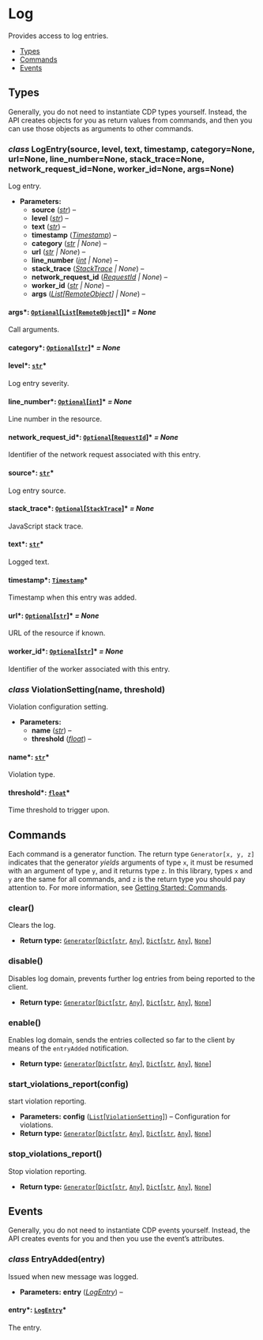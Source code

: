 # Log

Provides access to log entries.

<a id="module-nodriver.cdp.log"></a>
* [Types]()
* [Commands]()
* [Events]()

## Types

Generally, you do not need to instantiate CDP types
yourself. Instead, the API creates objects for you as return
values from commands, and then you can use those objects as
arguments to other commands.

### *class* LogEntry(source, level, text, timestamp, category=None, url=None, line_number=None, stack_trace=None, network_request_id=None, worker_id=None, args=None)

Log entry.

* **Parameters:**
  * **source** ([*str*](https://docs.python.org/3/library/stdtypes.html#str)) – 
  * **level** ([*str*](https://docs.python.org/3/library/stdtypes.html#str)) – 
  * **text** ([*str*](https://docs.python.org/3/library/stdtypes.html#str)) – 
  * **timestamp** ([*Timestamp*](runtime.md#nodriver.cdp.runtime.Timestamp)) – 
  * **category** ([*str*](https://docs.python.org/3/library/stdtypes.html#str) *|* *None*) – 
  * **url** ([*str*](https://docs.python.org/3/library/stdtypes.html#str) *|* *None*) – 
  * **line_number** ([*int*](https://docs.python.org/3/library/functions.html#int) *|* *None*) – 
  * **stack_trace** ([*StackTrace*](runtime.md#nodriver.cdp.runtime.StackTrace) *|* *None*) – 
  * **network_request_id** ([*RequestId*](network.md#nodriver.cdp.network.RequestId) *|* *None*) – 
  * **worker_id** ([*str*](https://docs.python.org/3/library/stdtypes.html#str) *|* *None*) – 
  * **args** ([*List*](https://docs.python.org/3/library/typing.html#typing.List)*[*[*RemoteObject*](runtime.md#nodriver.cdp.runtime.RemoteObject)*]* *|* *None*) – 

#### args*: [`Optional`](https://docs.python.org/3/library/typing.html#typing.Optional)[[`List`](https://docs.python.org/3/library/typing.html#typing.List)[[`RemoteObject`](runtime.md#nodriver.cdp.runtime.RemoteObject)]]* *= None*

Call arguments.

#### category*: [`Optional`](https://docs.python.org/3/library/typing.html#typing.Optional)[[`str`](https://docs.python.org/3/library/stdtypes.html#str)]* *= None*

#### level*: [`str`](https://docs.python.org/3/library/stdtypes.html#str)*

Log entry severity.

#### line_number*: [`Optional`](https://docs.python.org/3/library/typing.html#typing.Optional)[[`int`](https://docs.python.org/3/library/functions.html#int)]* *= None*

Line number in the resource.

#### network_request_id*: [`Optional`](https://docs.python.org/3/library/typing.html#typing.Optional)[[`RequestId`](network.md#nodriver.cdp.network.RequestId)]* *= None*

Identifier of the network request associated with this entry.

#### source*: [`str`](https://docs.python.org/3/library/stdtypes.html#str)*

Log entry source.

#### stack_trace*: [`Optional`](https://docs.python.org/3/library/typing.html#typing.Optional)[[`StackTrace`](runtime.md#nodriver.cdp.runtime.StackTrace)]* *= None*

JavaScript stack trace.

#### text*: [`str`](https://docs.python.org/3/library/stdtypes.html#str)*

Logged text.

#### timestamp*: [`Timestamp`](runtime.md#nodriver.cdp.runtime.Timestamp)*

Timestamp when this entry was added.

#### url*: [`Optional`](https://docs.python.org/3/library/typing.html#typing.Optional)[[`str`](https://docs.python.org/3/library/stdtypes.html#str)]* *= None*

URL of the resource if known.

#### worker_id*: [`Optional`](https://docs.python.org/3/library/typing.html#typing.Optional)[[`str`](https://docs.python.org/3/library/stdtypes.html#str)]* *= None*

Identifier of the worker associated with this entry.

### *class* ViolationSetting(name, threshold)

Violation configuration setting.

* **Parameters:**
  * **name** ([*str*](https://docs.python.org/3/library/stdtypes.html#str)) – 
  * **threshold** ([*float*](https://docs.python.org/3/library/functions.html#float)) – 

#### name*: [`str`](https://docs.python.org/3/library/stdtypes.html#str)*

Violation type.

#### threshold*: [`float`](https://docs.python.org/3/library/functions.html#float)*

Time threshold to trigger upon.

## Commands

Each command is a generator function. The return
type `Generator[x, y, z]` indicates that the generator
*yields* arguments of type `x`, it must be resumed with
an argument of type `y`, and it returns type `z`. In
this library, types `x` and `y` are the same for all
commands, and `z` is the return type you should pay attention
to. For more information, see
[Getting Started: Commands](../quickstart.md#getting-started-commands).

### clear()

Clears the log.

* **Return type:**
  [`Generator`](https://docs.python.org/3/library/typing.html#typing.Generator)[[`Dict`](https://docs.python.org/3/library/typing.html#typing.Dict)[[`str`](https://docs.python.org/3/library/stdtypes.html#str), [`Any`](https://docs.python.org/3/library/typing.html#typing.Any)], [`Dict`](https://docs.python.org/3/library/typing.html#typing.Dict)[[`str`](https://docs.python.org/3/library/stdtypes.html#str), [`Any`](https://docs.python.org/3/library/typing.html#typing.Any)], [`None`](https://docs.python.org/3/library/constants.html#None)]

### disable()

Disables log domain, prevents further log entries from being reported to the client.

* **Return type:**
  [`Generator`](https://docs.python.org/3/library/typing.html#typing.Generator)[[`Dict`](https://docs.python.org/3/library/typing.html#typing.Dict)[[`str`](https://docs.python.org/3/library/stdtypes.html#str), [`Any`](https://docs.python.org/3/library/typing.html#typing.Any)], [`Dict`](https://docs.python.org/3/library/typing.html#typing.Dict)[[`str`](https://docs.python.org/3/library/stdtypes.html#str), [`Any`](https://docs.python.org/3/library/typing.html#typing.Any)], [`None`](https://docs.python.org/3/library/constants.html#None)]

### enable()

Enables log domain, sends the entries collected so far to the client by means of the
`entryAdded` notification.

* **Return type:**
  [`Generator`](https://docs.python.org/3/library/typing.html#typing.Generator)[[`Dict`](https://docs.python.org/3/library/typing.html#typing.Dict)[[`str`](https://docs.python.org/3/library/stdtypes.html#str), [`Any`](https://docs.python.org/3/library/typing.html#typing.Any)], [`Dict`](https://docs.python.org/3/library/typing.html#typing.Dict)[[`str`](https://docs.python.org/3/library/stdtypes.html#str), [`Any`](https://docs.python.org/3/library/typing.html#typing.Any)], [`None`](https://docs.python.org/3/library/constants.html#None)]

### start_violations_report(config)

start violation reporting.

* **Parameters:**
  **config** ([`List`](https://docs.python.org/3/library/typing.html#typing.List)[[`ViolationSetting`](#nodriver.cdp.log.ViolationSetting)]) – Configuration for violations.
* **Return type:**
  [`Generator`](https://docs.python.org/3/library/typing.html#typing.Generator)[[`Dict`](https://docs.python.org/3/library/typing.html#typing.Dict)[[`str`](https://docs.python.org/3/library/stdtypes.html#str), [`Any`](https://docs.python.org/3/library/typing.html#typing.Any)], [`Dict`](https://docs.python.org/3/library/typing.html#typing.Dict)[[`str`](https://docs.python.org/3/library/stdtypes.html#str), [`Any`](https://docs.python.org/3/library/typing.html#typing.Any)], [`None`](https://docs.python.org/3/library/constants.html#None)]

### stop_violations_report()

Stop violation reporting.

* **Return type:**
  [`Generator`](https://docs.python.org/3/library/typing.html#typing.Generator)[[`Dict`](https://docs.python.org/3/library/typing.html#typing.Dict)[[`str`](https://docs.python.org/3/library/stdtypes.html#str), [`Any`](https://docs.python.org/3/library/typing.html#typing.Any)], [`Dict`](https://docs.python.org/3/library/typing.html#typing.Dict)[[`str`](https://docs.python.org/3/library/stdtypes.html#str), [`Any`](https://docs.python.org/3/library/typing.html#typing.Any)], [`None`](https://docs.python.org/3/library/constants.html#None)]

## Events

Generally, you do not need to instantiate CDP events
yourself. Instead, the API creates events for you and then
you use the event’s attributes.

### *class* EntryAdded(entry)

Issued when new message was logged.

* **Parameters:**
  **entry** ([*LogEntry*](#nodriver.cdp.log.LogEntry)) – 

#### entry*: [`LogEntry`](#nodriver.cdp.log.LogEntry)*

The entry.
